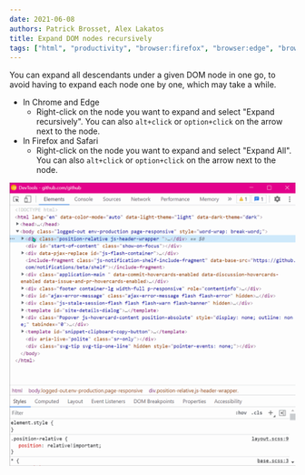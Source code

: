 ```yaml
---
date: 2021-06-08
authors: Patrick Brosset, Alex Lakatos
title: Expand DOM nodes recursively
tags: ["html", "productivity", "browser:firefox", "browser:edge", "browser:chrome", "browser:safari"]
---
```

You can expand all descendants under a given DOM node in one go, to avoid having to expand each node one by one, which may take a while.

* In Chrome and Edge
  * Right-click on the node you want to expand and select "Expand recursively". You can also `alt+click` or `option+click` on the arrow next to the node.
* In Firefox and Safari
  * Right-click on the node you want to expand and select "Expand All". You can also `alt+click` or `option+click` on the arrow next to the node.


![Animation showing right-clicking on a node in Chrome's Elements panel and choosing "expand recursively".](/assets/img/expand-nodes-recursively.gif)
